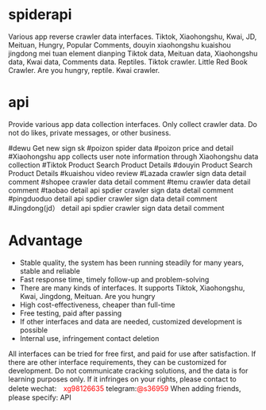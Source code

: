 # spiderapi
Various app reverse crawler data interfaces. Tiktok, Xiaohongshu, Kwai, JD, Meituan, Hungry, Popular Comments, douyin xiaohongshu kuaishou jingdong mei tuan element dianping Tiktok data, Meituan data, Xiaohongshu data, Kwai data, Comments data. Reptiles. Tiktok crawler. Little Red Book Crawler. Are you hungry, reptile. Kwai crawler.

# api
Provide various app data collection interfaces. Only collect crawler data. Do not do likes, private messages, or other business.

#dewu Get new sign sk
#poizon spider data 
#poizon price and detail
#Xiaohongshu app collects user note information through Xiaohongshu data collection
#Tiktok Product Search Product Details
#douyin Product Search Product Details
#kuaishou video review
#Lazada crawler sign data detail comment
#shopee crawler data detail comment
#temu  crawler data detail comment
#taobao detail api spdier crawler sign data detail comment
#pingduoduo detail api spdier crawler sign data detail comment
#Jingdong(jd） detail api spdier crawler sign data detail comment


# Advantage
* Stable quality, the system has been running steadily for many years, stable and reliable
* Fast response time, timely follow-up and problem-solving
* There are many kinds of interfaces. It supports Tiktok, Xiaohongshu, Kwai, Jingdong, Meituan. Are you hungry
* High cost-effectiveness, cheaper than full-time
* Free testing, paid after passing
* If other interfaces and data are needed, customized development is possible
* Internal use, infringement contact deletion

All interfaces can be tried for free first, and paid for use after satisfaction.
If there are other interface requirements, they can be customized for development.
Do not communicate cracking solutions, and the data is for learning purposes only. 
If it infringes on your rights, please contact to delete 
wechat:　<font color='red'>xg98126635</font>
telegram:<font color='red'>@s36959</font>
When adding friends, please specify: API

